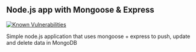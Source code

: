 ## Node.js app with Mongoose & Express
[![Known Vulnerabilities](https://snyk.io/test/github/araltasher/nodejs-with-mongoose-express/badge.svg)](https://snyk.io/test/github/araltasher/nodejs-with-mongoose-express)

Simple node.js application that uses mongoose + express to push, update and delete data in MongoDB
